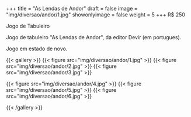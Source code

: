 +++
title = "As Lendas de Andor"
draft = false
image = "img/diversao/andor/1.jpg"
showonlyimage = false
weight = 5
+++
<span class="price">R$ 250</span>

Jogo de Tabuleiro

<!--more-->

Jogo de tabuleiro "As Lendas de Andor", da editor Devir (em portugues).

Jogo em estado de novo.

{{< gallery >}}
{{< figure src="img/diversao/andor/1.jpg" >}}
{{< figure src="img/diversao/andor/2.jpg" >}}
{{< figure src="img/diversao/andor/3.jpg" >}}

{{< figure src="img/diversao/andor/4.jpg" >}}
{{< figure src="img/diversao/andor/5.jpg" >}}
{{< figure src="img/diversao/andor/6.jpg" >}}

{{< /gallery >}}